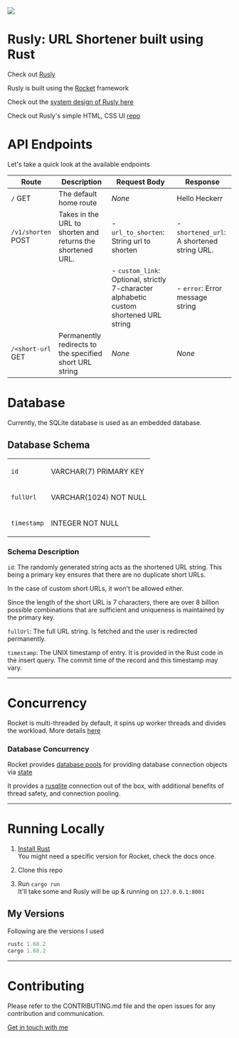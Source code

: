 ![](https://cdn.hashnode.com/res/hashnode/image/upload/v1681761478810/703795b8-de70-4b73-9842-2908e232f26b.png)

# Rusly: URL Shortener built using Rust

Check out [Rusly](https://wilfredalmeida.github.io/rusly-ui/)

Rusly is built using the [Rocket](https://rocket.rs/) framework

Check out the [system design of Rusly here](https://blog.wilfredalmeida.com/rusly)

Check out Rusly's simple HTML, CSS UI [repo](https://github.com/WilfredAlmeida/rusly-ui)

# API Endpoints

Let's take a quick look at the available endpoints

| Route | Description | Request Body | Response |
| --- | --- | --- | --- |
| `/` GET | The default home route | *None* | Hello Heckerr |
| `/v1/shorten` POST | Takes in the URL to shorten and returns the shortened URL. | \- `url_to_shorten`: String url to shorten | \- `shortened_url`: A shortened string URL. |
| | | \- `custom_link`: Optional, strictly 7-character alphabetic custom shortened URL string | \- `error`: Error message string | 
| `/<short-url` GET | Permanently redirects to the specified short URL string | *None* | *None* |

# Database

Currently, the SQLite database is used as an embedded database.

## Database Schema

<table><tbody><tr><td colspan="1" rowspan="1"><p><code>id</code></p></td><td colspan="1" rowspan="1"><p>VARCHAR(7) PRIMARY KEY</p></td></tr><tr><td colspan="1" rowspan="1"><p><code>fullUrl</code></p></td><td colspan="1" rowspan="1"><p>VARCHAR(1024) NOT NULL</p></td></tr><tr><td colspan="1" rowspan="1"><p><code>timestamp</code></p></td><td colspan="1" rowspan="1"><p>INTEGER NOT NULL</p></td></tr></tbody></table>

### Schema Description

`id`: The randomly generated string acts as the shortened URL string. This being a primary key ensures that there are no duplicate short URLs.

In the case of custom short URLs, it won't be allowed either.

Since the length of the short URL is 7 characters, there are over 8 billion possible combinations that are sufficient and uniqueness is maintained by the primary key.

`fullUrl`: The full URL string. Is fetched and the user is redirected permanently.

`timestamp`: The UNIX timestamp of entry. It is provided in the Rust code in the insert query. The commit time of the record and this timestamp may vary.

---

# Concurrency

Rocket is multi-threaded by default, it spins up worker threads and divides the workload. More details [here](https://rocket.rs/v0.5-rc/guide/upgrading/#configuration)

### Database Concurrency

Rocket provides [database pools](https://rocket.rs/v0.5-rc/guide/state/#databases) for providing database connection objects via [state](https://rocket.rs/v0.5-rc/guide/state/)

It provides a [rusqlite](https://docs.rs/rusqlite/latest/rusqlite/) connection out of the box, with additional benefits of thread safety, and connection pooling.

---

# Running Locally

1. [Install Rust](https://rustup.rs/)  
    You might need a specific version for Rocket, check the docs once.
    
2. Clone this repo
    
3. Run `cargo run`  
    It'll take some and Rusly will be up & running on `127.0.0.1:8001`
    

## My Versions

Following are the versions I used

```rust
rustc 1.68.2
cargo 1.68.2
```

---

# Contributing

Please refer to the CONTRIBUTING.md file and the open issues for any contribution and communication.

[Get in touch with me](https://links.wilfredalmeida.com/)